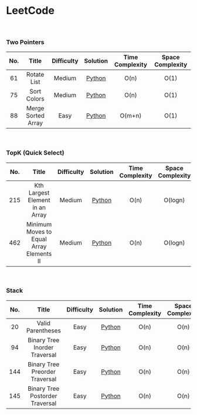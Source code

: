 <br>

# LeetCode

<br>


### Two Pointers

| No. | Title | Difficulty | Solution | Time Complexity | Space Complexity |
| :---: | :---: | :---: | :---: | :---: | :---: |
| 61 | Rotate List | Medium | [Python](https://github.com/zhaoName/Notes/blob/master/LeetCode/0061-RotateList.md) | O(n) | O(1) |
| 75 | Sort Colors | Medium | [Python](https://github.com/zhaoName/Notes/blob/master/LeetCode/0075-SortColors.md) | O(n) | O(1) |
| 88 | Merge Sorted Array | Easy | [Python](https://github.com/zhaoName/Notes/blob/master/LeetCode/0088-MergeSortedArray.md) | O(m+n) | O(1) |


<br>

### TopK  (Quick Select)

| No. | Title | Difficulty | Solution | Time Complexity | Space Complexity |
| :---: | :---: | :---: | :---: | :---: | :---: |
| 215 | Kth Largest Element in an Array | Medium | [Python](https://github.com/zhaoName/Notes/blob/master/LeetCode/0215-KthLargestElementInAnArray.md) | O(n) | O(logn) |
| 462 | Minimum Moves to Equal Array Elements II | Medium | [Python](https://github.com/zhaoName/Notes/blob/master/LeetCode/0462-MinimumMovesToEqualArrayElementsII.md) | O(n) | O(logn) |

<br>

### Stack

| No. | Title | Difficulty | Solution | Time Complexity | Space Complexity |
| :---: | :---: | :---: | :---: | :---: | :---: |
| 20 | Valid Parentheses | Easy | [Python](https://github.com/zhaoName/Notes/blob/master/LeetCode/0020-ValidParentheses.md) | O(n) | O(n) |
| 94 | Binary Tree Inorder Traversal | Easy | [Python](https://github.com/zhaoName/Notes/blob/master/LeetCode/0094-BinaryTreeInorderTraversal.md) | O(n) | O(n) |
| 144 | Binary Tree Preorder Traversal | Easy | [Python](https://github.com/zhaoName/Notes/blob/master/LeetCode/0144-BinaryTreePreorderTraversal.md) | O(n) | O(n) |
| 145 |  Binary Tree Postorder Traversal | Easy | [Python](https://github.com/zhaoName/Notes/blob/master/LeetCode/0145-BinaryTreePostorderTraversal.md) | O(n) | O(n) |

<br>